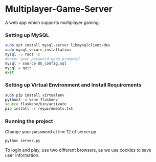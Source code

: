 # Multiplayer-Game-Server

A web app which supports multiplayer gaming.

### Setting up MySQL 
```bash
sudo apt install mysql-server libmysqlclient-dev
sudo mysql_secure_installation
mysql -u root -p
#enter your password when prompted
mysql > source db_config.sql 
mysql > quit
exit
```

### Setting up Virtual Environment and Install Requirements
```bash
sudo pip install virtualenv
python3 -m venv flaskenv
source flaskenv/bin/activate
pip install -r requirements.txt
```

### Running the project

Change your password at line 12 of server.py

```bash
python server.py
```

To login and play, use two different browsers, as we use cookies to save user information.
